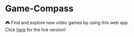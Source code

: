 # Game-Compass

🎮 Find and explore new video games by using this web app.\
Click [here](https://game-compass.vercel.app/) for the live version!
